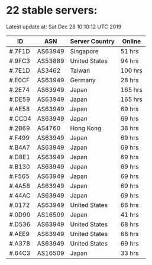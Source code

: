 # 22 stable servers:

Latest update at: Sat Dec 28 10:10:12 UTC 2019

| ID | ASN | Server Country | Online |
| -- | --- | -------------- | ------ |
| #.7F1D | AS63949 | Singapore | 51 hrs |
| #.9FC3 | AS53889 | United States | 94 hrs |
| #.7E1D | AS3462 | Taiwan | 100 hrs |
| #.E0CF | AS63949 | Germany | 28 hrs |
| #.2E74 | AS63949 | Japan | 165 hrs |
| #.DE59 | AS63949 | Japan | 165 hrs |
| #.AE58 | AS63949 | Japan | 69 hrs |
| #.CCD4 | AS63949 | Japan | 69 hrs |
| #.2B69 | AS4760 | Hong Kong | 38 hrs |
| #.F499 | AS63949 | Japan | 69 hrs |
| #.B4A7 | AS63949 | Japan | 69 hrs |
| #.D8E1 | AS63949 | Japan | 69 hrs |
| #.B130 | AS63949 | Japan | 69 hrs |
| #.F565 | AS63949 | Japan | 69 hrs |
| #.4A58 | AS63949 | Japan | 69 hrs |
| #.44AC | AS63949 | Japan | 69 hrs |
| #.0172 | AS63949 | United States | 68 hrs |
| #.0D90 | AS16509 | Japan | 41 hrs |
| #.D536 | AS63949 | United States | 68 hrs |
| #.AEE9 | AS63949 | United States | 68 hrs |
| #.A378 | AS63949 | United States | 69 hrs |
| #.64C3 | AS16509 | Japan | 33 hrs |

